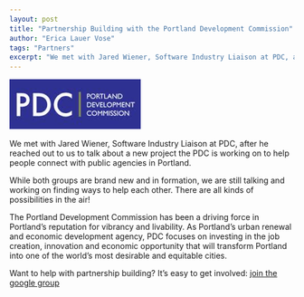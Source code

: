 ```yaml
---
layout: post
title: "Partnership Building with the Portland Development Commission"
author: "Erica Lauer Vose"
tags: "Partners"
excerpt: "We met with Jared Wiener, Software Industry Liaison at PDC, after he reached out to us to talk about a new project the PDC is working on to help people connect with public agencies in Portland."
---
```


<a href="http://www.pdc.us/welcome.aspx"><img class="img-wrap" src="/assets/img/pdc.jpg"></a>

We met with Jared Wiener, Software Industry Liaison at PDC, after he reached out to us to talk about a new project the PDC is working on to help people connect with public agencies in Portland.

While both groups are brand new and in formation, we are still talking and working on finding ways to help each other. There are all kinds of possibilities in the air!

The Portland Development Commission has been a driving force in Portland’s reputation for vibrancy and livability. As Portland’s urban renewal and economic development agency, PDC focuses on investing in the job creation, innovation and economic opportunity that will transform Portland into one of the world’s most desirable and equitable cities.

<p class="side-note">
  Want to help with partnership building? It’s easy to get involved: <a href="https://groups.google.com/forum/#!forum/code-for-portland">join the google group</a>
</p>